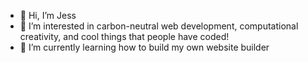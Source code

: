 - 👋 Hi, I’m Jess
- 👀 I’m interested in carbon-neutral web development, computational creativity, and cool things that people have coded!
- 🌱 I’m currently learning how to build my own website builder

<!---
jesscrees/jesscrees is a ✨ special ✨ repository because its `README.md` (this file) appears on your GitHub profile.
You can click the Preview link to take a look at your changes.
--->
